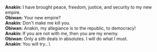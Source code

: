 **Anakin:** I have brought peace, freedom, justice, and security to my new empire. \
**Obiwan:** Your new empire? \
**Anakin:** Don't make me kill you.\
**Obiwan:** Anakin, my allegiance is to the republic, to democracy!\
**Anakin:** If you are not with me, then you are my enemy.\
**Obiwan:** Only a sith deals in absolutes. I will do what I must.\
**Anakin:** You will try...\
